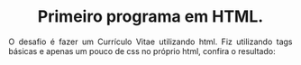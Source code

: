 <h1 align="center"> 
    Primeiro programa em HTML.
</h1>

<p align="justify"> 
     O desafio é fazer um Currículo Vitae utilizando html. Fiz utilizando tags básicas e apenas um pouco de css no próprio html, confira o resultado: 
</p>
